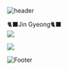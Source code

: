 ![header](https://capsule-render.vercel.app/api?type=Waving&color=83B1C9&height=400&section=header&text=Hi,&nbsp;There!&fontSize=50&fontColor=ffffff)

🐈‍⬛Jin Gyeong🐈‍⬛ <br>
<img src="https://img.shields.io/badge/GitHub-FFCA28?style=flat-square&logo=GitHub&logoColor=#181717"/> <br>

<img src="http://mazandi.herokuapp.com/api?handle={jg980404}&theme=warm"/> <br>

![Footer](https://capsule-render.vercel.app/api?type=waving&color=83B1C9&height=200&section=footer)
